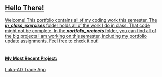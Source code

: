 <h2> <a href="https://www.youtube.com/watch?v=6D9Uh6oeMlA"> Hello There!</h2>
<p>  Welcome! This portfolio contains all of my coding work this semester. The <b><i>in_class_exercises</i></b> folder holds all of the work I do in class. That code might not be complete. In the <b> <i>portfolio_projects</i> </b>folder, you can find all of the big projects I am working on this semester, including my portfolio update assignments. Feel free to check it out!
<br>

 #
<h4> My Most Recent Project: </h4> 
<p> <a href='https://github.com/jack-b-thomas/THOMAS-Data-Science-Portfolio/tree/main/portfolio_projects/luka_ad_trade_app'> Luka-AD Trade App </p>
 
